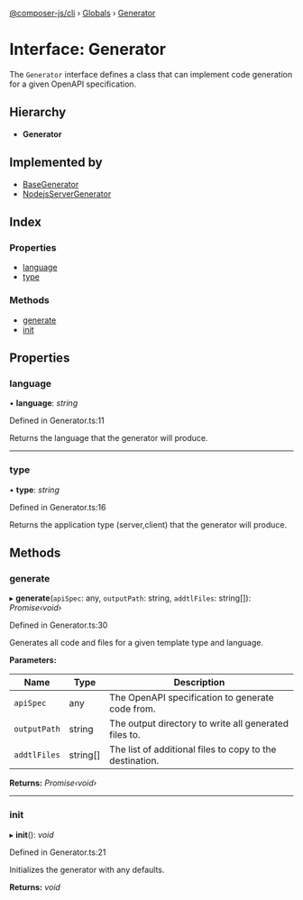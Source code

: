 [@composer-js/cli](../README.md) › [Globals](../globals.md) › [Generator](generator.md)

# Interface: Generator

The `Generator` interface defines a class that can implement code generation for a given OpenAPI specification.

## Hierarchy

* **Generator**

## Implemented by

* [BaseGenerator](../classes/basegenerator.md)
* [NodejsServerGenerator](../classes/nodejsservergenerator.md)

## Index

### Properties

* [language](generator.md#language)
* [type](generator.md#type)

### Methods

* [generate](generator.md#generate)
* [init](generator.md#init)

## Properties

###  language

• **language**: *string*

Defined in Generator.ts:11

Returns the language that the generator will produce.

___

###  type

• **type**: *string*

Defined in Generator.ts:16

Returns the application type (server,client) that the generator will produce.

## Methods

###  generate

▸ **generate**(`apiSpec`: any, `outputPath`: string, `addtlFiles`: string[]): *Promise‹void›*

Defined in Generator.ts:30

Generates all code and files for a given template type and language.

**Parameters:**

Name | Type | Description |
------ | ------ | ------ |
`apiSpec` | any | The OpenAPI specification to generate code from. |
`outputPath` | string | The output directory to write all generated files to. |
`addtlFiles` | string[] | The list of additional files to copy to the destination.  |

**Returns:** *Promise‹void›*

___

###  init

▸ **init**(): *void*

Defined in Generator.ts:21

Initializes the generator with any defaults.

**Returns:** *void*
